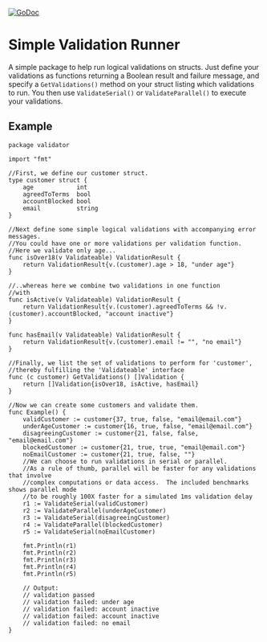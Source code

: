 [![GoDoc](https://godoc.org/github.com/jpincas/validator?status.svg)](https://godoc.org/github.com/jpincas/validator)

# Simple Validation Runner

A simple package to help run logical validations on structs.  Just define your validations as functions returning a Boolean result and failure message, and specify a `GetValidations()` method on your struct listing which validations to run.  You then use `ValidateSerial()` or `ValidateParallel()` to execute your validations.

## Example

```golang
package validator

import "fmt"

//First, we define our customer struct.
type customer struct {
	age            int
	agreedToTerms  bool
	accountBlocked bool
	email          string
}

//Next define some simple logical validations with accompanying error messages.
//You could have one or more validations per validation function.
//Here we validate only age...
func isOver18(v Validateable) ValidationResult {
	return ValidationResult{v.(customer).age > 18, "under age"}
}

//..whereas here we combine two validations in one function
//with
func isActive(v Validateable) ValidationResult {
	return ValidationResult{v.(customer).agreedToTerms && !v.(customer).accountBlocked, "account inactive"}
}

func hasEmail(v Validateable) ValidationResult {
	return ValidationResult{v.(customer).email != "", "no email"}
}

//Finally, we list the set of validations to perform for 'customer',
//thereby fulfilling the 'Validateable' interface
func (c customer) GetValidations() []Validation {
	return []Validation{isOver18, isActive, hasEmail}
}

//Now we can create some customers and validate them.
func Example() {
	validCustomer := customer{37, true, false, "email@email.com"}
	underAgeCustomer := customer{16, true, false, "email@email.com"}
	disagreeingCustomer := customer{21, false, false, "email@email.com"}
	blockedCustomer := customer{21, true, true, "email@email.com"}
	noEmailCustomer := customer{21, true, false, ""}
	//We can choose to run validations in serial or parallel.
	//As a rule of thumb, parallel will be faster for any validations that involve
	//complex computations or data access.  The included benchmarks shows parallel mode
	//to be roughly 100X faster for a simulated 1ms validation delay
	r1 := ValidateSerial(validCustomer)
	r2 := ValidateParallel(underAgeCustomer)
	r3 := ValidateSerial(disagreeingCustomer)
	r4 := ValidateParallel(blockedCustomer)
	r5 := ValidateSerial(noEmailCustomer)

	fmt.Println(r1)
	fmt.Println(r2)
	fmt.Println(r3)
	fmt.Println(r4)
	fmt.Println(r5)

	// Output:
	// validation passed
	// validation failed: under age
	// validation failed: account inactive
	// validation failed: account inactive
	// validation failed: no email
}
```